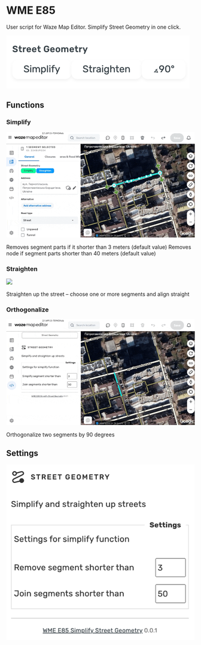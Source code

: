 # WME E85
User script for Waze Map Editor.
Simplify Street Geometry in one click.

![](screenshot.png)

## Functions

### Simplify

![](simplify.gif)

Removes segment parts if it shorter than 3 meters (default value)
Removes node if segment parts shorter than 40 meters  (default value)

### Straighten

![](straighten.gif)

Straighten up the street – choose one or more segments and align straight

### Orthogonalize

![](ortho.gif)

Orthogonalize two segments by 90 degrees

## Settings

![](settings.png)